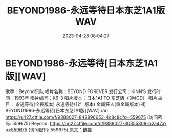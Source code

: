 ﻿---
title: BEYOND1986-永远等待日本东芝1A1版WAV
date: 2023-04-28 08:04:27
categories: WAV车载音乐、镜像
tags: 华语中文
---
# BEYOND1986-永远等待[日本东芝1A1版][WAV]

歌手：Beyond乐队
唱片名称：BEYOND FOREVER
发行公司：KINN′S
发行时间：1993年
唱片编号：K6-3
唱片版本：日本1A1 TO 东芝版（3吋CD）
唱片曲目：
永遠等待(全長版本)
永遠等待(12〞版本)
金屬狂人(重金屬版本)
衝
BEYOND1986-永远等待[日本东芝1A1版][WAV].rar: https://url27.ctfile.com/f/9388027-842896653-4c8c8c?p=559675
(访问密码: 559675)
Beyond: https://url27.ctfile.com/d/9388027-30355308-b2a47a?p=559675
(访问密码: 559675)
原文：[链接](https://blog.sina.com.cn/s/blog_1647c7e76010311mu.html)